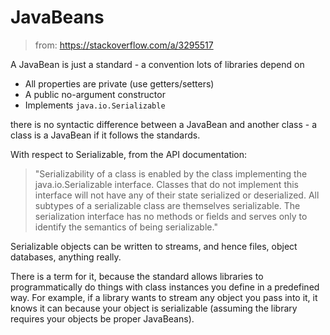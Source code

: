 # JavaBeans

> from: https://stackoverflow.com/a/3295517

A JavaBean is just a standard - a convention lots of libraries depend on

- All properties are private (use getters/setters)
- A public no-argument constructor
- Implements `java.io.Serializable`

there is no syntactic difference between a JavaBean and another class - a class is a JavaBean if it follows the standards.

With respect to Serializable, from the API documentation:

> "Serializability of a class is enabled by the class implementing the java.io.Serializable interface. Classes that do not implement this interface will not have any of their state serialized or deserialized. All subtypes of a serializable class are themselves serializable. The serialization interface has no methods or fields and serves only to identify the semantics of being serializable."

Serializable objects can be written to streams, and hence files, object databases, anything really.

There is a term for it, because the standard allows libraries to programmatically do things with class instances you define in a predefined way. For example, if a library wants to stream any object you pass into it, it knows it can because your object is serializable (assuming the library requires your objects be proper JavaBeans).